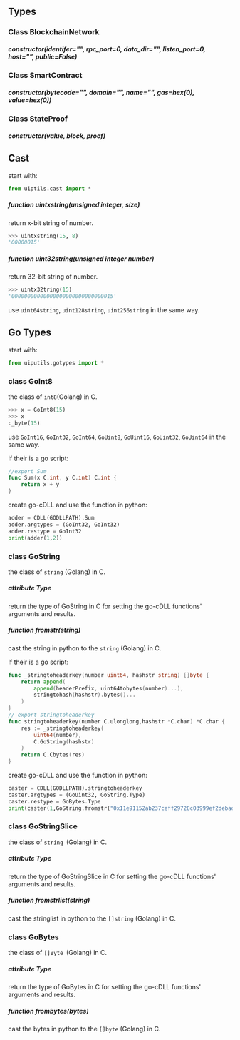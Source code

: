 ## Types

### Class BlockchainNetwork

##### constructor(identifer="", rpc_port=0, data_dir="", listen_port=0, host="", public=False)

### Class SmartContract

##### constructor(bytecode="", domain="", name="", gas=hex(0), value=hex(0))

### Class StateProof

##### constructor(value, block, proof)



## Cast

start with:

```python
from uiptils.cast import *
```

##### function uintxstring(unsigned integer, size)

return x-bit string of number.

```python
>>> uintxstring(15, 8)
'00000015'
```

##### function uint32string(unsigned integer number)

return 32-bit string of number.

```python
>>> uintx32tring(15)
'00000000000000000000000000000015'
```

use `uint64string`, `uint128string`, `uint256string` in the same way.

## Go Types

start with:

```python
from uiputils.gotypes import *
```

### class GoInt8

the class of `int8`(Golang) in C.

```python
>>> x = GoInt8(15)
>>> x
c_byte(15)
```

use `GoInt16`,  `GoInt32`,  `GoInt64`, `GoUint8`, `GoUint16`, `GoUint32`, `GoUint64` in the same way.

If their is a go script:

```go
//export Sum
func Sum(x C.int, y C.int) C.int {
    return x + y
}
```

create go-cDLL and use the function in python:

```python
adder = CDLL(GODLLPATH).Sum
adder.argtypes = (GoInt32, GoInt32)
adder.restype = GoInt32
print(adder(1,2))
```

### class GoString

the class of `string` (Golang) in C.

##### attribute Type

return the type of GoString in C for setting the go-cDLL functions' arguments and results.

##### function fromstr(string)

cast the string in python to the `string` (Golang) in C.

If their is a go script:

```go
func _stringtoheaderkey(number uint64, hashstr string) []byte {
	return append(
        append(headerPrefix, uint64tobytes(number)...),
        stringtohash(hashstr).bytes()...
    )
}
// export stringtoheaderkey
func stringtoheaderkey(number C.ulonglong,hashstr *C.char) *C.char {
    res := _stringtoheaderkey(
        uint64(number),
        C.GoString(hashstr)
    )
    return C.Cbytes(res)
}
```

create go-cDLL and use the function in python:

```python
caster = CDLL(GODLLPATH).stringtoheaderkey
caster.argtypes = (GoUint32, GoString.Type)
caster.restype = GoBytes.Type
print(caster(1,GoString.fromstr("0x11e91152ab237ceff29728c03999ef2debadd7db0fc45b280657c6f7cc4c1ffa")))
```

### class GoStringSlice

the class of `string `(Golang) in C.

##### attribute Type

return the type of GoStringSlice in C for setting the go-cDLL functions' arguments and results.

##### function fromstrlist(string)

cast the stringlist in python to the `[]string` (Golang) in C.

### class GoBytes

the class of `[]Byte `(Golang) in C.

##### attribute Type

return the type of GoBytes in C for setting the go-cDLL functions' arguments and results.

##### function frombytes(bytes)

cast the bytes in python to the `[]byte` (Golang) in C.